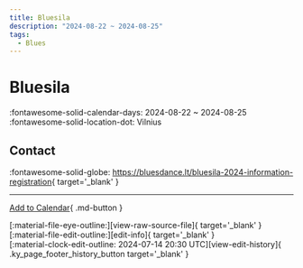 ```yaml
---
title: Bluesila
description: "2024-08-22 ~ 2024-08-25"
tags:
  - Blues
---
```


# Bluesila 

:fontawesome-solid-calendar-days: 2024-08-22 ~ 2024-08-25  
:fontawesome-solid-location-dot: Vilnius  

## Contact

:fontawesome-solid-globe: <https://bluesdance.lt/bluesila-2024-information-registration>{ target='_blank' }  

---

[Add to Calendar](https://swing.news/ics/en/2024/lt_LT/bluesila-2024.ics){ .md-button }

<div class="ky_page_footer" markdown>
<div class="ky_page_footer_trailing" markdown="span">
[:material-file-eye-outline:][view-raw-source-file]{ target='_blank' }
[:material-file-edit-outline:][edit-info]{ target='_blank' }
</div>
<div class="ky_page_footer_leading" markdown="span">
[:material-clock-edit-outline: 2024-07-14 20:30 UTC][view-edit-history]{ .ky_page_footer_history_button target='_blank' }
</div>
</div>

[view-raw-source-file]: https://github.com/swingdance/events/blob/main/2024/lt_LT/bluesila-2024.json "View Raw Source File"
[edit-info]: https://github.com/swingdance/events/issues/new?assignees=&labels=update+event&projects=&template=03-update_entity.yml&title=%5B2024%2Flt_LT%5D%20Bluesila&region=lt_LT&year=2024&id=bluesila-2024&name=Bluesila&org_id= "Edit Info"

[view-edit-history]: https://github.com/swingdance/events/commits/main/2024/lt_LT/bluesila-2024.json "View Edit History"

